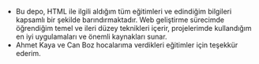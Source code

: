 * Bu depo, HTML ile ilgili aldığım tüm eğitimleri ve edindiğim bilgileri kapsamlı bir şekilde barındırmaktadır. Web geliştirme sürecimde öğrendiğim temel ve ileri düzey teknikleri içerir, projelerimde kullandığım en iyi uygulamaları ve önemli kaynakları sunar.
* Ahmet Kaya ve Can Boz hocalarıma verdikleri eğitimler için teşekkür ederim.
